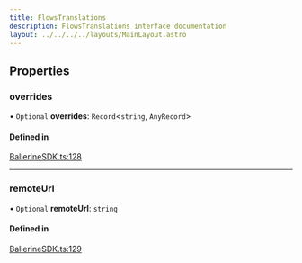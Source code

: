 ```yaml
---
title: FlowsTranslations
description: FlowsTranslations interface documentation
layout: ../../../../layouts/MainLayout.astro
---
```


## Properties

### overrides

• `Optional` **overrides**: `Record`<`string`, `AnyRecord`\>

#### Defined in

[BallerineSDK.ts:128](https://github.com/ballerine-io/ballerine/blob/ec0b014/sdks/web-sdk/src/types/BallerineSDK.ts#L128)

---

### remoteUrl

• `Optional` **remoteUrl**: `string`

#### Defined in

[BallerineSDK.ts:129](https://github.com/ballerine-io/ballerine/blob/ec0b014/sdks/web-sdk/src/types/BallerineSDK.ts#L129)

